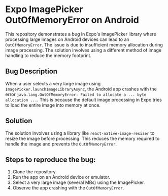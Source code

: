 # Expo ImagePicker OutOfMemoryError on Android

This repository demonstrates a bug in Expo's ImagePicker library where processing large images on Android devices can lead to an `OutOfMemoryError`.  The issue is due to insufficient memory allocation during image processing.  The solution involves using a different method of image handling to reduce the memory footprint.

## Bug Description

When a user selects a very large image using `ImagePicker.launchImageLibraryAsync`, the Android app crashes with the error `java.lang.OutOfMemoryError: Failed to allocate a ... byte allocation ...`. This is because the default image processing in Expo tries to load the entire image into memory at once.

## Solution

The solution involves using a library like `react-native-image-resizer` to resize the image before processing. This reduces the memory required to handle the image and prevents the `OutOfMemoryError`.

## Steps to reproduce the bug:

1. Clone the repository.
2. Run the app on an Android device or emulator.
3. Select a very large image (several MBs) using the ImagePicker.
4. Observe the app crashing with the `OutOfMemoryError`. 